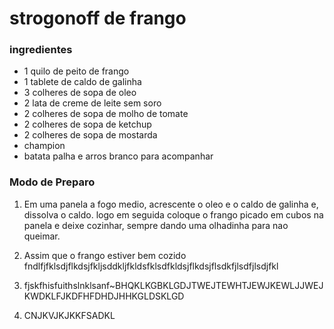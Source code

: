 # strogonoff de frango

### ingredientes

- 1 quilo de peito de frango
- 1 tablete de caldo de galinha
- 3 colheres de sopa de oleo
- 2 lata de creme de leite sem soro
- 2 colheres de sopa de molho de tomate
- 2 colheres de sopa de ketchup
- 2 colheres de sopa de mostarda
- champion
- batata palha e arros branco para acompanhar

### Modo de Preparo

1. Em uma panela a fogo medio, acrescente o oleo e o  caldo de galinha e, dissolva o caldo. logo em seguida coloque o frango picado em cubos na panela  e deixe cozinhar, sempre dando uma olhadinha para nao queimar.

2. Assim que o frango estiver bem cozido fndlfjfklsdjflkdsjfkljsddkljfkldsfklsdfkldsjflkdsjflsdkfjlsdfjlsdjfkl

3. fjskfhisfuithslnklsanf~BHQKLKGBKLGDJTWEJTEWHTJEWJKEWLJJWEJKWDKLFJKDFHFDHDJHHKGLDSKLGD

4. CNJKVJKJKKFSADKL

   ​

